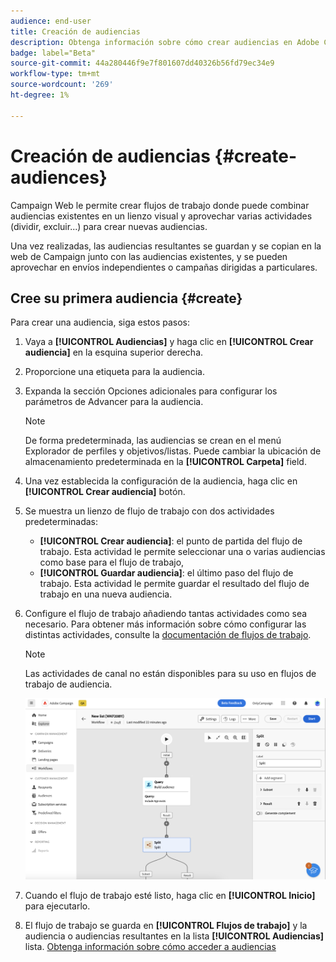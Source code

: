 ```yaml
---
audience: end-user
title: Creación de audiencias
description: Obtenga información sobre cómo crear audiencias en Adobe Campaign Web
badge: label="Beta"
source-git-commit: 44a280446f9e7f801607dd40326b56fd79ec34e9
workflow-type: tm+mt
source-wordcount: '269'
ht-degree: 1%

---
```



# Creación de audiencias {#create-audiences}

Campaign Web le permite crear flujos de trabajo donde puede combinar audiencias existentes en un lienzo visual y aprovechar varias actividades (dividir, excluir...) para crear nuevas audiencias.

Una vez realizadas, las audiencias resultantes se guardan y se copian en la web de Campaign junto con las audiencias existentes, y se pueden aprovechar en envíos independientes o campañas dirigidas a particulares.

## Cree su primera audiencia {#create}

Para crear una audiencia, siga estos pasos:

1. Vaya a **[!UICONTROL Audiencias]** y haga clic en **[!UICONTROL Crear audiencia]** en la esquina superior derecha.
1. Proporcione una etiqueta para la audiencia.
1. Expanda la sección Opciones adicionales para configurar los parámetros de Advancer para la audiencia.

   >[!NOTE]
   >
   >De forma predeterminada, las audiencias se crean en el menú Explorador de perfiles y objetivos/listas. Puede cambiar la ubicación de almacenamiento predeterminada en la **[!UICONTROL Carpeta]** field.

1. Una vez establecida la configuración de la audiencia, haga clic en **[!UICONTROL Crear audiencia]** botón.

1. Se muestra un lienzo de flujo de trabajo con dos actividades predeterminadas:

   * **[!UICONTROL Crear audiencia]**: el punto de partida del flujo de trabajo. Esta actividad le permite seleccionar una o varias audiencias como base para el flujo de trabajo,
   * **[!UICONTROL Guardar audiencia]**: el último paso del flujo de trabajo. Esta actividad le permite guardar el resultado del flujo de trabajo en una nueva audiencia.

1. Configure el flujo de trabajo añadiendo tantas actividades como sea necesario. Para obtener más información sobre cómo configurar las distintas actividades, consulte la [documentación de flujos de trabajo](../workflows/activities/about-activities.md).

   >[!NOTE]
   >
   >Las actividades de canal no están disponibles para su uso en flujos de trabajo de audiencia.

   ![](assets/audience-creation-canvas.png)

1. Cuando el flujo de trabajo esté listo, haga clic en **[!UICONTROL Inicio]** para ejecutarlo.

1. El flujo de trabajo se guarda en **[!UICONTROL Flujos de trabajo]** y la audiencia o audiencias resultantes en la lista **[!UICONTROL Audiencias]** lista. [Obtenga información sobre cómo acceder a audiencias](access-audiences.md)
